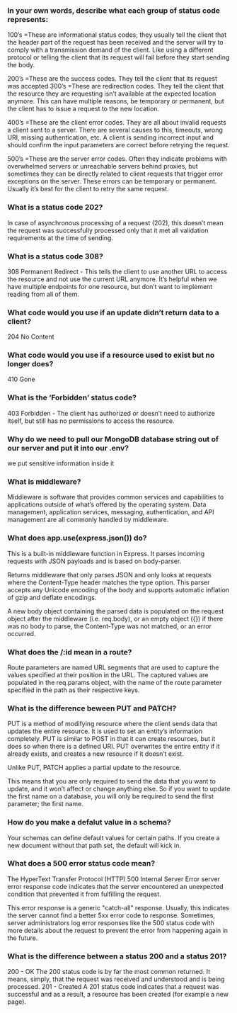 
### In your own words, describe what each group of status code represents:

100’s =These are informational status codes; they usually tell the client that the header part of the request has been received and the server will try to comply with a transmission demand of the client. Like using a different protocol or telling the client that its request will fail before they start sending the body.

200’s =These are the success codes. They tell the client that its request was accepted
300’s =These are redirection codes. They tell the client that the resource they are requesting isn’t available at the expected location anymore. This can have multiple reasons, be temporary or permanent, but the client has to issue a request to the new location.


400’s =These are the client error codes. They are all about invalid requests a client sent to a server. There are several causes to this, timeouts, wrong URI, missing authentication, etc. A client is sending incorrect input and should confirm the input parameters are correct before retrying the request.


500’s =These are the server error codes. Often they indicate problems with overwhelmed servers or unreachable servers behind proxies, but sometimes they can be directly related to client requests that trigger error exceptions on the server. These errors can be temporary or permanent. Usually it’s best for the client to retry the same request.



### What is a status code 202?

 In case of asynchronous processing of a request (202), this doesn’t mean the request was successfully processed only that it met all validation requirements at the time of sending.

### What is a status code 308?

308 Permanent Redirect - This tells the client to use another URL to access the resource and not use the current URL anymore. It’s helpful when we have multiple endpoints for one resource, but don’t want to implement reading from all of them.

### What code would you use if an update didn’t return data to a client?

204 No Content 

### What code would you use if a resource used to exist but no longer does?

410 Gone

### What is the ‘Forbidden’ status code?

403 Forbidden - The client has authorized or doesn’t need to authorize itself, but still has no permissions to access the resource.

<!-- from internet -->
### Why do we need to pull our MongoDB database string out of our server and put it into our .env?

we put sensitive information inside it 

### What is middleware?

Middleware is software that provides common services and capabilities to applications outside of what’s offered by the operating system. Data management, application services, messaging, authentication, and API management are all commonly handled by middleware.

### What does app.use(express.json()) do?

This is a built-in middleware function in Express. It parses incoming requests with JSON payloads and is based on body-parser.

Returns middleware that only parses JSON and only looks at requests where the Content-Type header matches the type option. This parser accepts any Unicode encoding of the body and supports automatic inflation of gzip and deflate encodings.

A new body object containing the parsed data is populated on the request object after the middleware (i.e. req.body), or an empty object ({}) if there was no body to parse, the Content-Type was not matched, or an error occurred.


### What does the /:id mean in a route?

Route parameters are named URL segments that are used to capture the values specified at their position in the URL. The captured values are populated in the req.params object, with the name of the route parameter specified in the path as their respective keys.

### What is the difference beween PUT and PATCH?

PUT is a method of modifying resource where the client sends data that updates the entire resource. It is used to set an entity’s information completely. PUT is similar to POST in that it can create resources, but it does so when there is a defined URI. PUT overwrites the entire entity if it already exists, and creates a new resource if it doesn’t exist.

Unlike PUT, PATCH applies a partial update to the resource.

This means that you are only required to send the data that you want to update, and it won’t affect or change anything else. So if you want to update the first name on a database, you will only be required to send the first parameter; the first name.


### How do you make a defalut value in a schema?

Your schemas can define default values for certain paths. If you create a new document without that path set, the default will kick in.


### What does a 500 error status code mean?

The HyperText Transfer Protocol (HTTP) 500 Internal Server Error server error response code indicates that the server encountered an unexpected condition that prevented it from fulfilling the request.

This error response is a generic "catch-all" response. Usually, this indicates the server cannot find a better 5xx error code to response. Sometimes, server administrators log error responses like the 500 status code with more details about the request to prevent the error from happening again in the future.

### What is the difference between a status 200 and a status 201?

200 - OK
The 200 status code is by far the most common returned. It means, simply, that the request was received and understood and is being processed.
201 - Created
A 201 status code indicates that a request was successful and as a result, a resource has been created (for example a new page).